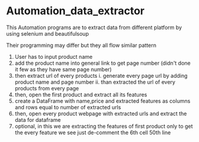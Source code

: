 # Automation_data_extractor

This Automation programs are to extract data from different platform by using selenium and beautifulsoup




Their programming may differ but they all flow similar pattern
1. User has to input product name 
2. add the product name into general link to get page number (didn't done it few as they have same page number)
3. then extract url of every products 
    i. generate every page url by adding product name and page number
    ii. than extracted the url of every products from every page
4. then, open the first product and extract all its features 
5. create a DataFrame with name,price and extracted features as columns and rows equal to number of extracted urls
6. then, open every product webpage with extracted urls and extract the data for dataframe
7. optional, in this we are extracting the features of first product only to get the every feature we see just de-comment the 6th cell 50th line
